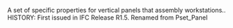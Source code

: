 A set of specific properties for vertical panels that assembly workstations.. HISTORY: First issued in IFC Release R1.5. Renamed from Pset_Panel